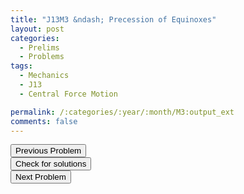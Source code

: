 ```yaml
---
title: "J13M3 &ndash; Precession of Equinoxes"
layout: post
categories:
  - Prelims
  - Problems
tags:
  - Mechanics
  - J13
  - Central Force Motion

permalink: /:categories/:year/:month/M3:output_ext
comments: false
---
```

<object data="2013J3M.pdf" type="application/pdf" width="100%" height="500"></object>

<div class='navbar'>
	<div float='left'><button onclick="window.location='M2.html'" >Previous Problem</button></div>
	<div float='center'><button onclick="window.location='https://princetonprelim.com/prelim/29/'">Check for solutions</button></div>
	<div float='right'><button onclick="window.location='E1.html'" > Next Problem</button></div>
</div>
